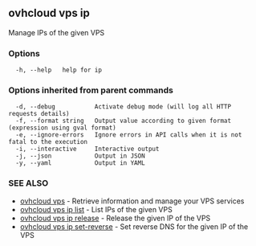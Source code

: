 ## ovhcloud vps ip

Manage IPs of the given VPS

### Options

```
  -h, --help   help for ip
```

### Options inherited from parent commands

```
  -d, --debug           Activate debug mode (will log all HTTP requests details)
  -f, --format string   Output value according to given format (expression using gval format)
  -e, --ignore-errors   Ignore errors in API calls when it is not fatal to the execution
  -i, --interactive     Interactive output
  -j, --json            Output in JSON
  -y, --yaml            Output in YAML
```

### SEE ALSO

* [ovhcloud vps](ovhcloud_vps.md)	 - Retrieve information and manage your VPS services
* [ovhcloud vps ip list](ovhcloud_vps_ip_list.md)	 - List IPs of the given VPS
* [ovhcloud vps ip release](ovhcloud_vps_ip_release.md)	 - Release the given IP of the VPS
* [ovhcloud vps ip set-reverse](ovhcloud_vps_ip_set-reverse.md)	 - Set reverse DNS for the given IP of the VPS


